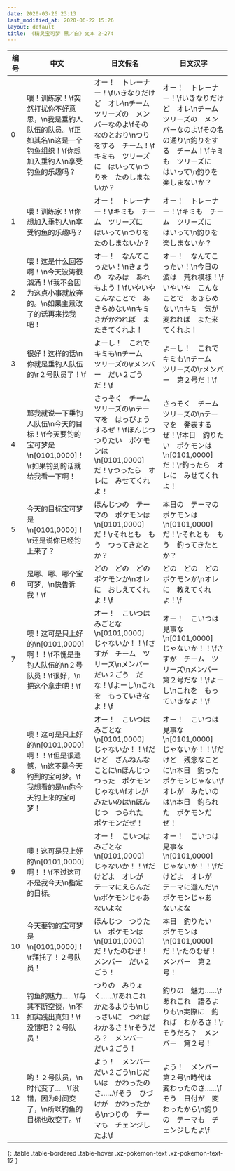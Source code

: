 ```yaml
---
date: 2020-03-26 23:13
last_modified_at: 2020-06-22 15:26
layout: default
title: 《精灵宝可梦 黑／白》文本 2-274
---
```

| 编号 | 中文 | 日文假名 | 日文汉字 |
| ---- | ---- | ---- | --- |
| 0 | 喂！训练家！\f突然打扰你不好意思，\n我是垂钓人队伍的队员。\f正如其名\n这是一个钓鱼组织！\f你想加入垂钓人\n享受钓鱼的乐趣吗？ | オー！　トレーナー！\fいきなりだけど　オレ\nチーム　ツリーズの　メンバーなのよ\fその　なのとおり\nつりをする　チーム！\fキミも　ツリーズに　はいって\nつりを　たのしまないか？　 | オー！　トレーナー！\fいきなりだけど　オレ\nチーム　ツリーズの　メンバーなのよ\fその名の通り\n釣りをする　チーム！\fキミも　ツリーズに　はいって\n釣りを　楽しまないか？　 |
| 1 | 喂！训练家！\f你想加入垂钓人\n享受钓鱼的乐趣吗？ | オー！　トレーナー！\fキミも　チーム　ツリーズに　はいって\nつりを　たのしまないか？　 | オー！　トレーナー！\fキミも　チーム　ツリーズに　はいって\n釣りを　楽しまないか？　 |
| 2 | 喂！这是什么回答啊！\n今天波涛很汹涌！\f我不会因为这点小事就放弃的。\n如果主意改了的话再来找我吧！ | オー！　なんてこったい！\nきょうの　なみは　あれもよう！\fいやいや　こんなことで　あきらめない\nキミ　きがかわれば　またきてくれよ！ | オー！　なんてこったい！\n今日の　波は　荒れ模様！\fいやいや　こんなことで　あきらめない\nキミ　気が変われば　また来てくれよ！ |
| 3 | 很好！这样的话\n你就是垂钓人队伍的\r２号队员了！\f | よーし！　これで　キミも\nチーム　ツリーズの\rメンバー　だい２ごう　だ！\f | よーし！　これで　キミも\nチーム　ツリーズの\rメンバー　第２号だ！\f |
| 4 | 那我就说一下垂钓人队伍\n今天的目标！\f今天要钓的宝可梦是\n[0101,0000]！\r如果钓到的话就给我看一下啊！ | さっそく　チーム　ツリーズの\nテーマを　はっぴょう　するぜ！\fほんじつ　つりたい　ポケモンは\n[0101,0000]　だ！\rつったら　オレに　みせてくれよ！ | さっそく　チーム　ツリーズの\nテーマを　発表するぜ！\f本日　釣りたい　ポケモンは\n[0101,0000]　だ！\r釣ったら　オレに　みせてくれよ！ |
| 5 | 今天的目标宝可梦是\n[0101,0000]！\r还是说你已经钓上来了？ | ほんじつの　テーマの　ポケモンは\n[0101,0000]　だ！\rそれとも　もう　つってきたとか？ | 本日の　テーマの　ポケモンは\n[0101,0000]　だ！\rそれとも　もう　釣ってきたとか？ |
| 6 | 是哪、哪、哪个宝可梦，\n快告诉我！\f | どの　どの　どの　ポケモンか\nオレに　おしえてくれよ！\f | どの　どの　どの　ポケモンか\nオレに　教えてくれよ！\f |
| 7 | 噢！这可是只上好的\n[0101,0000]啊！！\f不愧是垂钓人队伍的\n２号队员！\f很好，\n把这个拿走吧！\f | オー！　こいつは　みごとな\n[0101,0000]　じゃないか！！\fさすが　チーム　ツリーズ\nメンバー　だい２ごう　だな！\fよーし\nこれを　もっていきなよ！\f | オー！　こいつは　見事な\n[0101,0000]　じゃないか！！\fさすが　チーム　ツリーズ\nメンバー　第２号だな！\fよーし\nこれを　もっていきなよ！\f |
| 8 | 噢！这可是只上好的\n[0101,0000]啊！！\f但是很遗憾，\n这不是今天钓到的宝可梦。\f我想看的是\n你今天钓上来的宝可梦！ | オー！　こいつは　みごとな\n[0101,0000]　じゃないか！！\fだけど　ざんねんなことに\nほんじつ　つった　ポケモンじゃない\fオレが　みたいのは\nほんじつ　つられた　ポケモンだぜ！ | オー！　こいつは　見事な\n[0101,0000]　じゃないか！！\fだけど　残念なことに\n本日　釣った　ポケモンじゃない\fオレが　みたいのは\n本日　釣られた　ポケモンだぜ！ |
| 9 | 噢！这可是只上好的\n[0101,0000]啊！！\f不过这可不是我今天\n指定的目标。 | オー！　こいつは　みごとな\n[0101,0000]　じゃないか！！\fだけどよ　オレが　テーマにえらんだ\nポケモンじゃあ　ないよな | オー！　こいつは　見事な\n[0101,0000]　じゃないか！！\fだけどよ　オレが　テーマに選んだ\nポケモンじゃあ　ないよな |
| 10 | 今天要钓的宝可梦是\n[0101,0000]！\r拜托了！２号队员！ | ほんじつ　つりたい　ポケモンは\n[0101,0000]　だ！\rたのむぜ！　メンバー　だい２ごう！ | 本日　釣りたい　ポケモンは\n[0101,0000]　だ！\rたのむぜ！　メンバー　第２号！ |
| 11 | 钓鱼的魅力……\f与其不断空谈，\n不如实践出真知！\f没错吧？２号队员！ | つりの　みりょく……\fあれこれ　かたるよりも\nじっさいに　つれば　わかるさ！\rそうだろ？　メンバー　だい２ごう！ | 釣りの　魅力……\fあれこれ　語るよりも\n実際に　釣れば　わかるさ！\rそうだろ？　メンバー　第２号！ |
| 12 | 哟！２号队员，\n时代变了……\f没错，因为时间变了，\n所以钓鱼的目标也改变了。\f | よう！　メンバー　だい２ごう\nじだいは　かわったのさ……\fそう　ひづけが　かわったから\nつりの　テーマも　チェンジしたよ\f | よう！　メンバー　第２号\n時代は　変わったのさ……\fそう　日付が　変わったから\n釣りの　テーマも　チェンジしたよ\f |
{: .table .table-bordered .table-hover .xz-pokemon-text .xz-pokemon-text-12 }